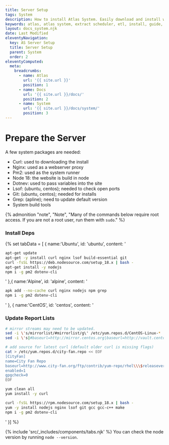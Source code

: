 ```yaml
---
title: Server Setup
tags: System
description: How to install Atlas System. Easily download and install with our ppa through apt!
keywords: atlas, atlas system, extract scheduler, etl, install, guide, ubuntu server
layout: docs_system.njk
date: Last Modified
eleventyNavigation:
  key: AS Server Setup
  title: Server Setup
  parent: System
  order: 2
eleventyComputed:
  meta:
    breadcrumbs:
      - name: Atlas
        url: '{{ site.url }}'
        position: 1
      - name: Docs
        url: '{{ site.url }}/docs/'
        position: 2
      - name: System
        url: '{{ site.url }}/docs/system/'
        position: 3
---
```


# Prepare the Server

A few system packages are needed:

- Curl: used to downloading the install
- Nginx: used as a webserver proxy
- Pm2: used as the system runner
- Node 18: the website is build in node
- Dotnev: used to pass variables into the site
- Lsof: (ubuntu, centos); needed to check open ports
- Git: (ubuntu, centos); needed for installs
- Grep: (apline); need to update default version
- System build tools

{% admonition
   "note",
   "Note",
   "Many of the commands below require root access. If you are not a root user, run them with `sudo`."
%}

### Install Deps

{% set tabData = [
{
name:'Ubuntu',
id: 'ubuntu',
content: '

```bash
apt-get update
apt-get -y install curl nginx lsof build-essential git
curl -fsSL https://deb.nodesource.com/setup_18.x | bash -
apt-get install -y nodejs
npm i -g pm2 dotenv-cli
```

'
},{
name:'Alpine',
id: 'alpine',
content: '

```bash
apk add --no-cache curl nginx nodejs npm grep
npm i -g pm2 dotenv-cli
```

'
},
{
name:'CentOS',
id: 'centos',
content: '

### Update Report Lists

```bash
# mirror streams may need to be updated.
sed -i \'s/mirrorlist/#mirrorlist/g\' /etc/yum.repos.d/CentOS-Linux-*
sed -i \'s|#baseurl=http://mirror.centos.org|baseurl=http://vault.centos.org|g\' /etc/yum.repos.d/CentOS-Linux-*

# add source for latest curl (default older curl is missing flags)
cat > /etc/yum.repos.d/city-fan.repo << EOF
[CityFan]
name=City Fan Repo
baseurl=http://www.city-fan.org/ftp/contrib/yum-repo/rhel\\\$releasever/\\\$basearch/
enabled=1
gpgcheck=0
EOF

yum clean all
yum install -y curl

curl -fsSL https://rpm.nodesource.com/setup_18.x | bash -
yum -y install nodejs nginx lsof git gcc gcc-c++ make
npm i -g pm2 dotenv-cli
```

'
}] %}

{% include 'src/\_includes/components/tabs.njk' %}
You can check the node version by running `node --version`.
